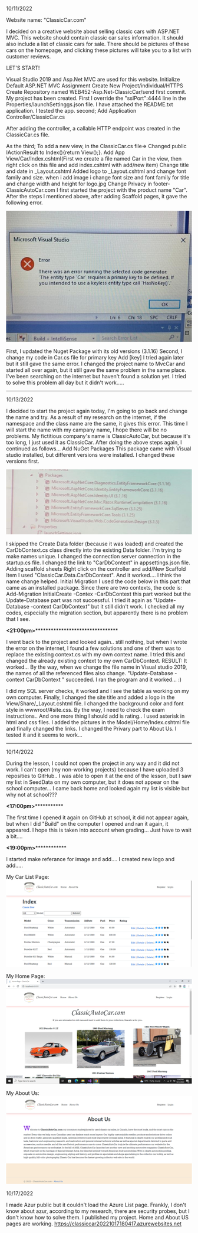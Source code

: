 ﻿10/11/2022
 
Website name: "ClassicCar.com"

I decided on a creative website about selling classic cars with ASP.NET MVC.
This website should contain classic car sales information.
It should also include a list of classic cars for sale.
There should be pictures of these cars on the homepage, and clicking these pictures will take you to a list with customer reviews.

LET'S START!

Visual Studio 2019 and Asp.Net MVC are used for this website.
Initialize Default ASP.NET MVC Assignment
Create New Project/individual/HTTPS
Create Repository named WEB452-Asp.Net-ClassicCar/send first commit.
My project has been created.
First I override the "sslPort":4444 line in the Properties/launchSettinggs.json file.
I have attached the README.txt application.
I tested the app.
second;
Add Application Controller/ClassicCar.cs

After adding the controller, a callable HTTP endpoint was created in the ClassicCar.cs file.

As the third;
To add a new view, in the ClassicCar.cs file=>
Changed public IActionResult to Index(){return View();}.
Add App View/Car/Index.cshtml(First we create a file named Car in the view, then right click on this file and add index.cshtml with add/new item)
Change title and date in _Layout.cshtml
Added logo to _Layout.cshtml and change font family and size.
when i add image i change font size and font family for title and change width and height for logo.jpg
Change Privacy in footer-ClassicAutoCar.com
I first started the project with the product name "Car". After the steps I mentioned above, after adding Scaffold pages, it gave the following error.

![error](https://github.com/KaderBozkurt/WEB452-Asp.Net-ClassicCar/blob/master/wwwroot/img/error.jpeg)







First, I updated the Nuget Package with its old versions (3.1.16)
Second, I change my code in Car.cs file for primary key
Add [key]
I tried again later but it still gave the same error. I changed the project name to MvcCar and started all over again, but it still gave the same problem in the same place.
I've been searching on the internet but haven't found a solution yet. I tried to solve this problem all day but it didn't work.....
****************************************************************************************************************************************************
10/13/2022

I decided to start the project again today, I'm going to go back and change the name and try. 
As a result of my research on the internet, if the namespace and the class name are the same, it gives this error. 
This time I will start the name with my campany name, I hope there will be no problems.
My fictitious company's name is ClassicAutoCar, but because it's too long, I just used it as ClassicCar.
After doing the above steps again, I continued as follows...
Add NuGet Packages
This package came with Visual studio installed, but different versions were installed. I changed these versions first.

![packet](https://github.com/KaderBozkurt/WEB452-Asp.Net-ClassicCar/blob/master/wwwroot/img/pac.jpeg)

I skipped the Create Data folder (because it was loaded) and created the CarDbContext.cs class directly into the existing Data folder. I'm trying to make names unique.
I changed the connection server connection in the startup.cs file.
I changed the link to "CarDbContext" in appsettings.json file.
Adding scaffold sheets
Right click on the controller and add/New Scaffold Item
I used "ClassicCar.Data.CarDbContext".
And it worked....
I think the name change helped.
Initial Migration
I used the code below in this part that came as an installed package.
Since there are two contexts, the code is:
Add-Migration InitialCreate -Contex -CarDbContext
this part worked but the Update-Database part was not successful.
I tried it again as "Update-Database -context CarDbContext" but it still didn't work.
I checked all my codes, especially the migration section, but apparently there is no problem that I see.

******************<21:00pm>**************************************************

I went back to the project and looked again..
still nothing, but when I wrote the error on the internet, I found a few solutions and one of them was to replace the existing context.cs with my own context name. I tried this and changed the already existing context to my own CarDbContext.
RESULT: It worked... By the way, when we change the file name in Visual studio 2019, the names of all the referenced files also change.
"Update-Database -context CarDbContext " succeeded.
I ran the program and it worked... :)

I did my SQL server checks, it worked and I see the table as working on my own computer.
Finally, I changed the site title and added a logo in the View/Share/_Layout.cshtml file.
I changed the background color and font style in wwwroot/#site.css. By the way, I need to check the exam instructions..
And one more thing I should add is rating..
I used asterisk in html and css files.
I added the pictures in the Model/Home/Index.cshtml file and finally changed the links. I changed the Privary part to About Us.
I tested it and it seems to work...
*********************************************************************************************************************************************
10/14/2022

During the lesson, I could not open the project in any way and it did not work. I can't open (my non-working projects) because I have uploaded 3 reposities to GitHub..
I was able to open it at the end of the lesson, but I saw my list in SeedData on my own computer, but it does not appear on the school computer...
I came back home and looked again my list is visible but why not at school???

******************<17:00pm>*****************************

The first time I opened it again on GitHub at school, it did not appear again, but when I did "Build" on the computer I opened and ran it again, it appeared. I hope this is taken into account when grading...
Just have to wait a bit....

******************<19:00pm>******************************

I started make referance for image and add....
I created new logo and add.....

My Car List Page:
![list](https://github.com/KaderBozkurt/WEB452-Asp.Net-ClassicCar/blob/master/wwwroot/img/list.png)


My Home Page:
![home](https://github.com/KaderBozkurt/WEB452-Asp.Net-ClassicCar/blob/master/wwwroot/img/home.png)


My About Us:
![About](https://github.com/KaderBozkurt/WEB452-Asp.Net-ClassicCar/blob/master/wwwroot/img/about.png)


10/17/2022

I made Azur public but it couldn't load the Azure List page. Frankly, I don't know about azur, according to my research, there are security probes, but I don't know how to solve them. I  published my project. Home and About US pages are working.
https://classiccar20221017180417.azurewebsites.net


